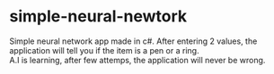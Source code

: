 # simple-neural-newtork
Simple neural network app made in c#. After entering 2 values, the application will tell you if the item is a pen or a ring. <br>
A.I is learning, after few attemps, the application will never be wrong.
